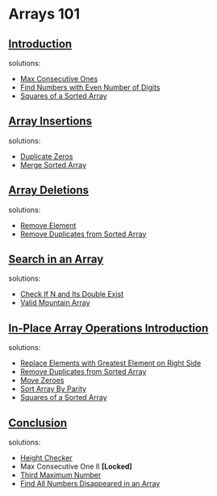 # Arrays 101

## [Introduction](https://leetcode.com/explore/learn/card/fun-with-arrays/521/introduction/3221/)

solutions:

- [Max Consecutive Ones](problems/max_consecutive_ones.go)
- [Find Numbers with Even Number of Digits](problems/even_number_digits.go)
- [Squares of a Sorted Array](problems/squares_array.go)

## [Array Insertions](https://leetcode.com/explore/learn/card/fun-with-arrays/525/inserting-items-into-an-array/3244/)

solutions:

- [Duplicate Zeros](problems/duplicate_zeros.go)
- [Merge Sorted Array](problems/merge_sorted_array.go)

## [Array Deletions](https://leetcode.com/explore/learn/card/fun-with-arrays/526/deleting-items-from-an-array/3246/)

solutions:

- [Remove Element](problems/remove_elements.go)
- [Remove Duplicates from Sorted Array](problems/remove_duplicates.go)

## [Search in an Array](https://leetcode.com/explore/learn/card/fun-with-arrays/527/searching-for-items-in-an-array/3296/)

solutions:

- [Check If N and Its Double Exist](problems/check_exists.go)
- [Valid Mountain Array](problems/mountain_array.go)

## [In-Place Array Operations Introduction](https://leetcode.com/explore/learn/card/fun-with-arrays/511/in-place-operations/3257/)

solutions:

- [Replace Elements with Greatest Element on Right Side](problems/replace_right.go)
- [Remove Duplicates from Sorted Array](problems/remove_duplicates.go)
- [Move Zeroes](problems/move_zeros.go)
- [Sort Array By Parity](problems/sort_parity.go)
- [Squares of a Sorted Array](problems/squares_array.go)

## [Conclusion](https://leetcode.com/explore/learn/card/fun-with-arrays/523/conclusion/3220/)

solutions:

- [Height Checker](problems/height_checker.go)
- Max Consecutive One II **[Locked]**
- [Third Maximum Number](problems/third_max.go)
- [Find All Numbers Disappeared in an Array](problems/find_all.go)

